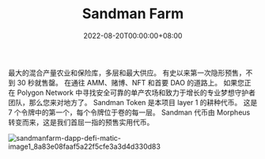 ﻿---
title: "Sandman Farm"
description: "最大的混合产量农业和保险库，多层和最大供应。
有史以来第一次隐形预售，在 30 秒内售罄."
date: 2022-08-20T00:00:00+08:00
lastmod: 2022-08-20T00:00:00+08:00
draft: false
authors: ["boogArno"]
featuredImage: "sandman-farm.png"
tags: ["DeFi","Sandman Farm"]
categories: ["nfts"]
nfts: ["DeFi"]
blockchain: "Polygon"
website: "https://sandman.farm/"
twitter: "https://twitter.com/sandmanfarm"
discord: ""
telegram: "https://t.me/SandManFarm"
github: "https://github.com/SandmanFarmio"
youtube: ""
twitch: ""
facebook: ""
instagram: ""
reddit: ""
medium: "https://sandmanfarm.medium.com/"
steam: ""
gitbook: ""
googleplay: ""
appstore: ""
status: "Live"
weight: 
lightgallery: true
toc: true
pinned: false
recommend: false
recommend1: false
---
最大的混合产量农业和保险库，多层和最大供应。
有史以来第一次隐形预售，不到 30 秒就售罄。 在通往 AMM、赌博、NFT 和首要 DAO 的道路上。
如果您正在 Polygon Network 中寻找安全可靠的单产农场和致力于增长的专业梦想守护者团队，那么您来对地方了。
Sandman Token 是本项目 layer 1 的耕种代币。
这是 7 个令牌中的第一个，每个令牌位于卷的每一层。 Sandman 代币由 Morpheus 转变而来，这是我们首屈一指的预售实用代币。

![sandmanfarm-dapp-defi-matic-image1_8a83e08faaf5a22f5cfe3a3d4d330d83](sandmanfarm-dapp-defi-matic-image1_8a83e08faaf5a22f5cfe3a3d4d330d83.png)